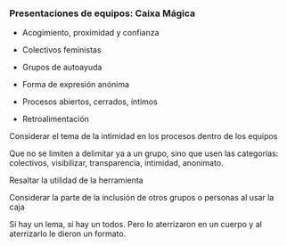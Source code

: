 ### Presentaciones de equipos: Caixa Mágica

* Acogimiento, proximidad y confianza
* Colectivos feministas
* Grupos de autoayuda 
* Forma de expresión anónima 
* Procesos abiertos, cerrados, íntimos

* Retroalimentación

Considerar el tema de la intimidad en los procesos dentro de los equipos

Que no se limiten a delimitar ya a un grupo, sino que usen las categorías: colectivos, visibilizar, transparencia, intimidad, anonimato.

Resaltar la utilidad de la herramienta

Considerar la parte de la inclusión de otros grupos o personas al usar la caja

Sí hay un lema, sí hay un todos. Pero lo aterrizaron en un cuerpo y al aterrizarlo le dieron un formato. 
